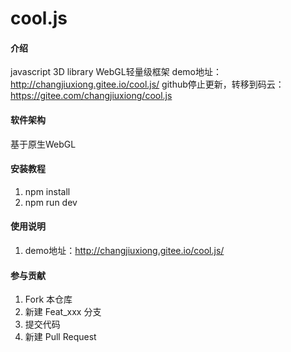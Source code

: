 # cool.js

#### 介绍
javascript 3D library
WebGL轻量级框架
demo地址：http://changjiuxiong.gitee.io/cool.js/
github停止更新，转移到码云：https://gitee.com/changjiuxiong/cool.js

#### 软件架构

基于原生WebGL

#### 安装教程

1. npm install
2. npm run dev

#### 使用说明

1. demo地址：http://changjiuxiong.gitee.io/cool.js/

#### 参与贡献

1. Fork 本仓库
2. 新建 Feat_xxx 分支
3. 提交代码
4. 新建 Pull Request
